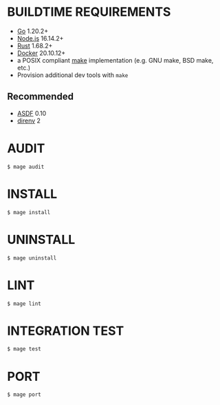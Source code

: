 # BUILDTIME REQUIREMENTS

* [Go](https://golang.org/) 1.20.2+
* [Node.js](https://nodejs.org/en) 16.14.2+
* [Rust](https://www.rust-lang.org/) 1.68.2+
* [Docker](https://www.docker.com/) 20.10.12+
* a POSIX compliant [make](https://pubs.opengroup.org/onlinepubs/9699919799/utilities/make.html) implementation (e.g. GNU make, BSD make, etc.)
* Provision additional dev tools with `make`

## Recommended

* [ASDF](https://asdf-vm.com/) 0.10
* [direnv](https://direnv.net/) 2

# AUDIT

```console
$ mage audit
```

# INSTALL

```console
$ mage install
```

# UNINSTALL

```console
$ mage uninstall
```

# LINT

```console
$ mage lint
```

# INTEGRATION TEST

```console
$ mage test
```

# PORT

```console
$ mage port
```
